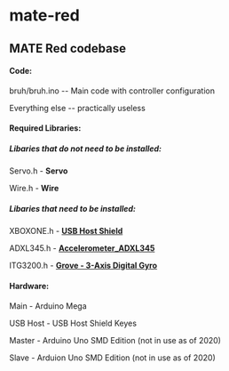 # mate-red
## MATE Red codebase

#### Code:

bruh/bruh.ino -- Main code with controller configuration

Everything else -- practically useless



#### Required Libraries:


##### Libaries that do not need to be installed:

Servo.h - **Servo**

Wire.h - **Wire**


##### Libaries that need to be installed:

XBOXONE.h - [**USB Host Shield**](https://github.com/felis/USB_Host_Shield_2.0)

ADXL345.h - [**Accelerometer_ADXL345**](https://github.com/Seeed-Studio/Accelerometer_ADXL345)

ITG3200.h - [**Grove - 3-Axis Digital Gyro**](https://github.com/Seeed-Studio/Grove_3_Axis_Digital_Gyro)


#### Hardware:

Main - Arduino Mega

USB Host - USB Host Shield Keyes

Master - Arduino Uno SMD Edition (not in use as of 2020)

Slave - Arduion Uno SMD Edition (not in use as of 2020)
